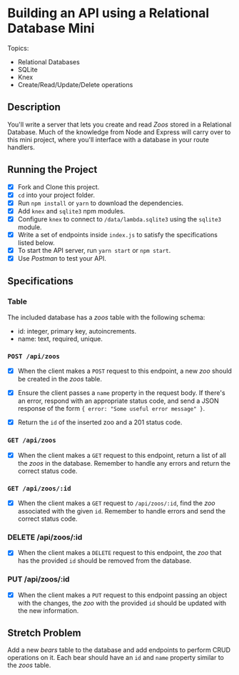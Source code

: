 # Building an API using a Relational Database Mini

Topics:

- Relational Databases
- SQLite
- Knex
- Create/Read/Update/Delete operations

## Description

You'll write a server that lets you create and read _Zoos_ stored in a Relational Database. Much of the knowledge from Node and Express will carry over to this mini project, where you'll interface with a database in your route handlers.

## Running the Project

- [x] Fork and Clone this project.
- [x] `cd` into your project folder.
- [x] Run `npm install` or `yarn` to download the dependencies.
- [x] Add `knex` and `sqlite3` npm modules.
- [x] Configure `knex` to connect to `/data/lambda.sqlite3` using the `sqlite3` module.
- [x] Write a set of endpoints inside `index.js` to satisfy the specifications listed below.
- [x] To start the API server, run `yarn start` or `npm start`.
- [x] Use _Postman_ to test your API.

## Specifications

### Table

The included database has a _zoos_ table with the following schema:

- id: integer, primary key, autoincrements.
- name: text, required, unique.

### `POST /api/zoos`

- [x] When the client makes a `POST` request to this endpoint, a new _zoo_ should be created in the _zoos_ table.

- [x] Ensure the client passes a `name` property in the request body. If there's an error, respond with an appropriate status code, and send a JSON response of the form `{ error: "Some useful error message" }`.

- [x] Return the `id` of the inserted zoo and a 201 status code.

### `GET /api/zoos`

- [x] When the client makes a `GET` request to this endpoint, return a list of all the _zoos_ in the database. Remember to handle any errors and return the correct status code.

### `GET /api/zoos/:id`

- [x] When the client makes a `GET` request to `/api/zoos/:id`, find the _zoo_ associated with the given `id`. Remember to handle errors and send the correct status code.

### DELETE /api/zoos/:id

- [x] When the client makes a `DELETE` request to this endpoint, the _zoo_ that has the provided `id` should be removed from the database.

### PUT /api/zoos/:id

- [x] When the client makes a `PUT` request to this endpoint passing an object with the changes, the _zoo_ with the provided `id` should be updated with the new information.

## Stretch Problem

Add a new _bears_ table to the database and add endpoints to perform CRUD operations on it. Each bear should have an `id` and `name` property similar to the _zoos_ table.
